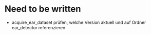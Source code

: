 # Need to be written

- acquire_ear_dataset prüfen, welche Version aktuell und auf Ordner ear_detector referenzieren
